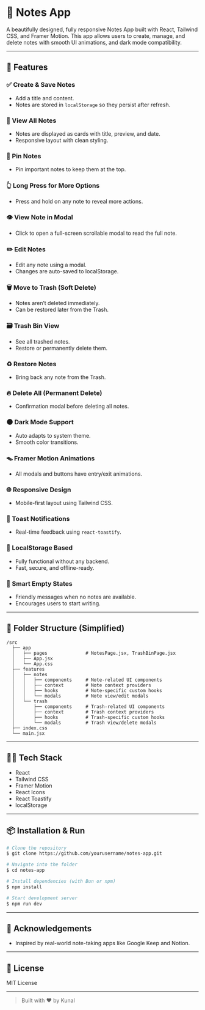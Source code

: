 # 📝 Notes App

A beautifully designed, fully responsive Notes App built with React, Tailwind CSS, and Framer Motion. This app allows users to create, manage, and delete notes with smooth UI animations, and dark mode compatibility.

---

## 🚀 Features

### ✅ Create & Save Notes

- Add a title and content.
- Notes are stored in `localStorage` so they persist after refresh.

### 💂 View All Notes

- Notes are displayed as cards with title, preview, and date.
- Responsive layout with clean styling.

### 📌 Pin Notes

- Pin important notes to keep them at the top.

### 👆 Long Press for More Options

- Press and hold on any note to reveal more actions.

### 👁 View Note in Modal

- Click to open a full-screen scrollable modal to read the full note.

### ✏️ Edit Notes

- Edit any note using a modal.
- Changes are auto-saved to localStorage.

### 🗑 Move to Trash (Soft Delete)

- Notes aren’t deleted immediately.
- Can be restored later from the Trash.

### 🗃 Trash Bin View

- See all trashed notes.
- Restore or permanently delete them.

### ♻️ Restore Notes

- Bring back any note from the Trash.

### 🔥 Delete All (Permanent Delete)

- Confirmation modal before deleting all notes.

### 🌑 Dark Mode Support

- Auto adapts to system theme.
- Smooth color transitions.

### 🪤 Framer Motion Animations

- All modals and buttons have entry/exit animations.

### 🌐 Responsive Design

- Mobile-first layout using Tailwind CSS.

### 🔔 Toast Notifications

- Real-time feedback using `react-toastify`.

### 🔐 LocalStorage Based

- Fully functional without any backend.
- Fast, secure, and offline-ready.

### 🧠 Smart Empty States

- Friendly messages when no notes are available.
- Encourages users to start writing.

---

## 📂 Folder Structure (Simplified)

```
/src
  ├── app
  │   ├── pages              # NotesPage.jsx, TrashBinPage.jsx
  │   ├── App.jsx
  │   └── App.css
  ├── features
  │   ├── notes
  │   │   ├── components     # Note-related UI components
  │   │   ├── context        # Note context providers
  │   │   ├── hooks          # Note-specific custom hooks
  │   │   └── modals         # Note view/edit modals
  │   └── trash
  │       ├── components     # Trash-related UI components
  │       ├── context        # Trash context providers
  │       ├── hooks          # Trash-specific custom hooks
  │       └── modals         # Trash view/delete modals
  ├── index.css
  └── main.jsx
```

---

## 🧑‍💻 Tech Stack

- React
- Tailwind CSS
- Framer Motion
- React Icons
- React Toastify
- localStorage

---

## 📦 Installation & Run

```bash
# Clone the repository
$ git clone https://github.com/yourusername/notes-app.git

# Navigate into the folder
$ cd notes-app

# Install dependencies (with Bun or npm)
$ npm install

# Start development server
$ npm run dev
```

---

## 🤝 Acknowledgements

- Inspired by real-world note-taking apps like Google Keep and Notion.

---

## 📃 License

MIT License

---

> Built with ❤️ by Kunal
